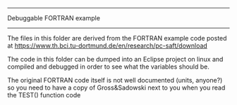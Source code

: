 **************************
Debuggable FORTRAN example
**************************

The files in this folder are derived from the FORTRAN example code posted at https://www.th.bci.tu-dortmund.de/en/research/pc-saft/download

The code in this folder can be dumped into an Eclipse project on linux and compiled and debugged in order to see what the variables should be.

The original FORTRAN code itself is not well documented (units, anyone?) so you need to have a copy of Gross&Sadowski next to you when you read the TEST() function code
